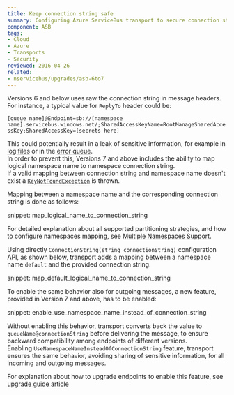 ```yaml
---
title: Keep connection string safe
summary: Configuring Azure ServiceBus transport to secure connection strings. 
component: ASB
tags:
- Cloud
- Azure
- Transports 
- Security
reviewed: 2016-04-26
related:
- nservicebus/upgrades/asb-6to7
---
```


Versions 6 and below uses raw the connection string in message headers. For instance, a typical value for `ReplyTo` header could be:  

`[queue name]@Endpoint=sb://[namespace name].servicebus.windows.net/;SharedAccessKeyName=RootManageSharedAccessKey;SharedAccessKey=[secrets here]`
  
This could potentially result in a leak of sensitive information, for example in [log files](/nservicebus/logging/) or in the [error queue](/nservicebus/errors/).   
In order to prevent this, Versions 7 and above includes the ability to map logical namespace name to namespace connection string.  
If a valid mapping between connection string and namespace name doesn't exist a [`KeyNotFoundException`](https://msdn.microsoft.com/en-us/library/system.collections.generic.keynotfoundexception.aspx) is thrown.

Mapping between a namespace name and the corresponding connection string is done as follows:  

snippet: map_logical_name_to_connection_string

For detailed explanation about all supported partitioning strategies, and how to configure namespaces mapping, see [Multiple Namespaces Support](multiple-namespaces-support.md).
  
Using directly `ConnectionString(string connectionString)` configuration API, as shown below, transport adds a mapping between a namespace name `default` and the provided connection string.

snippet: map_default_logical_name_to_connection_string 

To enable the same behavior also for outgoing messages, a new feature, provided in Version 7 and above, has to be enabled:

snippet: enable_use_namespace_name_instead_of_connection_string

Without enabling this behavior, transport converts back the value to `queueName@connectionString` before delivering the message, to ensure backward compatibility among endpoints of different versions.  
Enabling `UseNamespaceNameInsteadOfConnectionString` feature, transport ensures the same behavior, avoiding sharing of sensitive information, for all incoming and outgoing messages.

For explanation about how to upgrade endpoints to enable this feature, see [upgrade guide article](/nservicebus/upgrades/asb-6to7.md)
